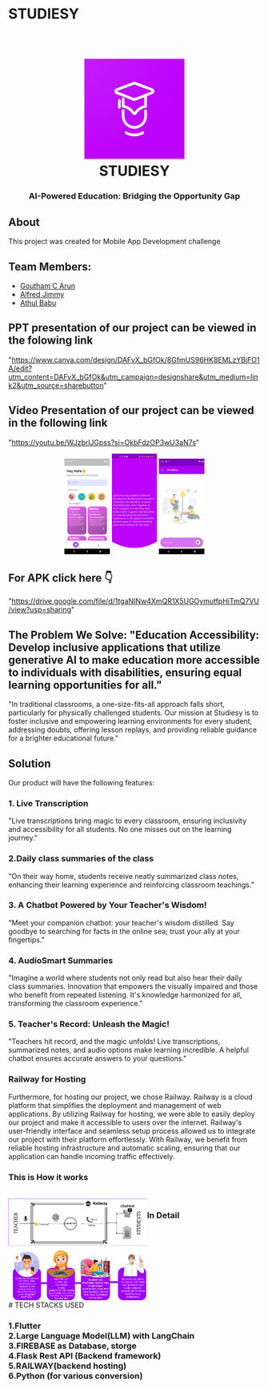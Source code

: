 # STUDIESY
<h1 align="center">
  <br>
  <img src="1024.png" alt="Markdownify" width="200">
  <br>
  STUDIESY
  <br>
</h1>

<h3 align="center">AI-Powered Education: Bridging the Opportunity Gap</h3>


## About

This project was created for Mobile App Development challenge

## Team Members:

- [Goutham C Arun](https://github.com/GouthamCArun)
- [Alfred Jimmy](https://github.com/alffy007)
- [Athul Babu](https://github.com/ATHULB04)

## PPT presentation of our project can be viewed in the folowing link
"https://www.canva.com/design/DAFvX_bGfOk/8GfmUS96HK8EMLzYBjFO1A/edit?utm_content=DAFvX_bGfOk&utm_campaign=designshare&utm_medium=link2&utm_source=sharebutton"

## Video Presentation of our project can be viewed in the following link
"https://youtu.be/WJzbrlJGpss?si=OkbFdzOP3wU3aN7s"

<div align="center">
  <img src="3.jpg" alt="Screenshot" width="18%" class="image" />
  <img src="rtdb.jpg" alt="Screenshot" width="18%" class="image" />
  <img src="5.jpg" alt="Screenshot" width="18%" />
</div>

## For APK click here 👇
"https://drive.google.com/file/d/1tgaNINw4XmQR1X5UGOymutfpHiTmQ7VU/view?usp=sharing"


## The Problem We Solve: "Education Accessibility: Develop inclusive applications that utilize generative AI to make education more accessible to individuals with disabilities, ensuring equal learning opportunities for all."
"In traditional classrooms, a one-size-fits-all approach falls short, particularly for physically challenged students. Our mission at Studiesy is to foster inclusive and empowering learning environments for every student, addressing doubts, offering lesson replays, and providing reliable guidance for a brighter educational future."

## Solution
Our product will have the following features:

### 1. Live Transcription

"Live transcriptions bring magic to every classroom, ensuring inclusivity and accessibility for all students. No one misses out on the learning journey."

### 2.Daily class summaries of the class

"On their way home, students receive neatly summarized class notes, enhancing their learning experience and reinforcing classroom teachings."

### 3. A Chatbot Powered by Your Teacher's Wisdom! 

"Meet your companion chatbot: your teacher's wisdom distilled. Say goodbye to searching for facts in the online sea; trust your ally at your fingertips."

### 4. AudioSmart Summaries

"Imagine a world where students not only read but also hear their daily class summaries. Innovation that empowers the visually impaired and those who benefit from repeated listening. It's knowledge harmonized for all, transforming the classroom experience."

### 5. Teacher's Record: Unleash the Magic!

"Teachers hit record, and the magic unfolds! Live transcriptions, summarized notes, and audio options make learning incredible. A helpful chatbot ensures accurate answers to your questions."

### Railway for Hosting
Furthermore, for hosting our project, we chose Railway. Railway is a cloud platform that simplifies the deployment and management of web applications. By utilizing Railway for hosting, we were able to easily deploy our project and make it accessible to users over the internet. Railway's user-friendly interface and seamless setup process allowed us to integrate our project with their platform effortlessly. With Railway, we benefit from reliable hosting infrastructure and automatic scaling, ensuring that our application can handle incoming traffic effectively. 

 <h3>This is How it works</h3>
     <br>
   </div>
      <div style="display:flex;" align="center">
    <img src="workflow.png" alt="Screenshot" width="55%">
    <br>
   <h3>In Detail</h3>
     <br>
    </div>
      <div style="display:flex;" align="center">
    <img src="Idea Submission Template for Engineering Students.pptx.png" alt="Screenshot" width="55%">
    <br>
   </div>
# TECH STACKS USED

<h3> 
  1.Flutter 
  <br>
  2.Large Language Model(LLM) with LangChain
  <br>
 3.FIREBASE as Database, storge
  <br>
 4.Flask Rest API (Backend framework)
  <br>
 5.RAILWAY(backend hosting)
  <br>
 6.Python (for various conversion)
  <br>
  
</h3>


